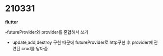 210331
===============
<b>flutter</b>

-futureProvider와 provider를 혼합해서 쓰기
- update,add,destroy 구현 때문에 futureProvider로 http구현 후 provider에 관련된 crud를 담아줌


